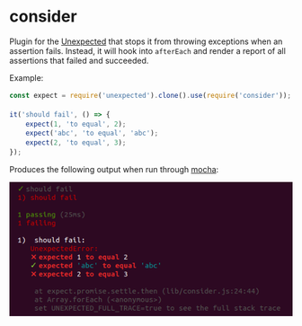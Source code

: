 consider
========

Plugin for the [Unexpected](http://unexpected.js.org) that stops
it from throwing exceptions when an assertion fails. Instead,
it will hook into `afterEach` and render a report of all assertions
that failed and succeeded.

Example:

```js
const expect = require('unexpected').clone().use(require('consider'));

it('should fail', () => {
    expect(1, 'to equal', 2);
    expect('abc', 'to equal', 'abc');
    expect(2, 'to equal', 3);
});
```

Produces the following output when run through [mocha](https://mochajs.org/):

![Output](consider.png)
